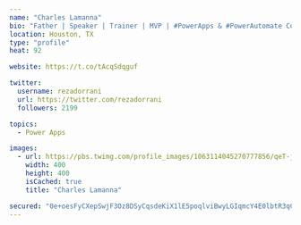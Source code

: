 ```yaml
---
name: "Charles Lamanna"
bio: "Father | Speaker | Trainer | MVP | #PowerApps & #PowerAutomate Community Super User | YouTuber Right-pointing triangle http://youtube.com/c/rezadorrani | Learn - Share - Clockwise rightwards and leftwards open circle arrows"
location: Houston, TX
type: "profile"
heat: 92

website: https://t.co/tAcqSdqguf

twitter:
  username: rezadorrani
  url: https://twitter.com/rezadorrani
  followers: 2199

topics:
  - Power Apps

images:
  - url: https://pbs.twimg.com/profile_images/1063114045270777856/qeT-jpWr_400x400.jpg
    width: 400
    height: 400
    isCached: true
    title: "Charles Lamanna"

secured: "0e+oesFyCXepSwjF3Oz8DSyCqsdeKiX1lE5poqlviBwyLGIqmcY4E0lbtR3qCiMJzL+jAYiNmWRu8a7faS3wkj28rTcdSaoNum/1pkC/PfollcNJ0g0HNSLznRvINXLTuCoG/UGPnykw7Qq1vNVzAmNj8iNW+REp/m4Cc00VMdE058UqSFRg2UZzKPz8NZWAlngHycG8vRkV6nejdVIZbwZENkYw1+/baZypK2I0XspCiiZMS/bCO/WHqic3mR72XbljTbjSwEpjQzhWFiNZpANFcPXYBRaJNDsFL6/k8X3A3OEJJrYSNOEdzJ34auCOwBuAlb0ZEJw7hmx7Dek5wJ+AKUN3iB6rX62807dzL7HHslR2iEJPXz1CZxW4KyVTk1ievh9oJxzFRbUJDoOK3yUVs2V1l6Pbixpznelguv8=;YbSCSQVvGdBnAocnVmYPGA=="
---
```


